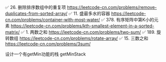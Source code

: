 ✅ 26. 删除排序数组中的重复项   https://leetcode-cn.com/problems/remove-duplicates-from-sorted-array/
✅ 11. 盛最多水的容器   https://leetcode-cn.com/problems/container-with-most-water/
✅ 378. 有序矩阵中第K小的元素  https://leetcode-cn.com/problems/kth-smallest-element-in-a-sorted-matrix/
✅ 1. 两数之和 https://leetcode-cn.com/problems/two-sum/
✅ 189. 旋转数组  https://leetcode-cn.com/problems/rotate-array/
✅ 15. 三数之和 https://leetcode-cn.com/problems/3sum/



设计一个有getMin功能的栈  getMinStack